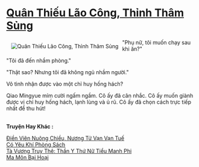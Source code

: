 <a href="https://truyentiki.com/quan-thieu-lao-cong-thinh-tham-sung.30443/" title="Quân Thiếu Lão Công, Thỉnh Thâm Sủng"><h1>Quân Thiếu Lão Công, Thỉnh Thâm Sủng</h1></a><div style="display:table"><img align="right" style="float: left; padding: 10px;" src="https://truyentiki.com/a/img/str/src/30443.jpg" alt="Quân Thiếu Lão Công, Thỉnh Thâm Sủng">"Phụ nữ, tôi muốn chạy sau khi ăn?" <p></p> "Tôi đã đến nhầm phòng." <p></p> "Thật sao? Nhưng tôi đã không ngủ nhầm người." <p></p> Vô tình nhận được vào một chỉ huy hống hách? <p></p> Qiao Mingyue mỉm cười ngấm ngầm. Cô ấy đã cân nhắc. Cô ấy muốn giành được vị chỉ huy hống hách, lạnh lùng và ủ rũ. Cô ấy đã chọn cách trực tiếp nhất để thu hút!</div><p><br><b>Truyện Hay Khác :</b></p><a href="https://truyentiki.com/dien-vien-nuong-chieu-nuong-tu-van-van-tue.30442/" alt="Điền Viên Nuông Chiều, Nương Tử Vạn Vạn Tuế">Điền Viên Nuông Chiều, Nương Tử Vạn Vạn Tuế</a><br/><a href="https://truyentiki.wordpress.com/2020/06/08/co-yeu-khi-phong-sach/" alt="Có Yêu Khí Phòng Sách">Có Yêu Khí Phòng Sách</a><br/><a href="https://github.com/nownovels/truyenhay/tree/master/truyenhay/30384/README.md" alt="Tà Vương Truy Thê: Thần Y Thứ Nữ Tiểu Manh Phi">Tà Vương Truy Thê: Thần Y Thứ Nữ Tiểu Manh Phi</a><br/><a href="https://github.com/nownovels/top500/tree/master/truyenhay/33562/" alt="Ma Môn Bại Hoại">Ma Môn Bại Hoại</a><br/>